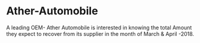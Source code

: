 # Ather-Automobile
A leading OEM- Ather Automobile is interested in knowing the total Amount they expect to recover from its supplier in the month of March &amp; April -2018.
